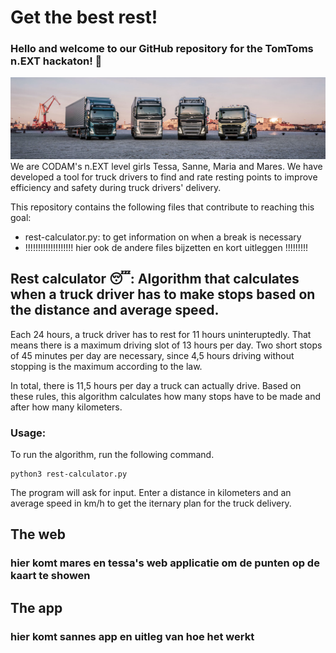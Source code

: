 # Get the best rest!
### Hello and welcome to our GitHub repository for the TomToms n.EXT hackaton! 🚛
![Alt text](/pics/trucker.jpeg "Trucks")
We are CODAM's n.EXT level girls Tessa, Sanne, Maria and Mares. We have developed a tool for truck drivers to find and rate resting points to improve efficiency and safety during truck drivers' delivery.


This repository contains the following files that contribute to reaching this goal:
- rest-calculator.py: to get information on when a break is necessary
- !!!!!!!!!!!!!!!!!!! hier ook de andere files bijzetten en kort uitleggen !!!!!!!!!

## Rest calculator 😴: Algorithm that calculates when a truck driver has to make stops based on the distance and average speed.
Each 24 hours, a truck driver has to rest for 11 hours uninteruptedly. That means there is a maximum driving slot of 13 hours per day. Two short stops of 45 minutes per day are necessary, since 4,5 hours driving without stopping is the maximum according to the law.

In total, there is 11,5 hours per day a truck can actually drive.
Based on these rules, this algorithm calculates how many stops have to be made and after how many kilometers.

### Usage:
To run the algorithm, run the following command.
```console
python3 rest-calculator.py
```
The program will ask for input. Enter a distance in kilometers and an average speed in km/h to get the iternary plan for the truck delivery. 

## The web
### hier komt mares en tessa's web applicatie om de punten op de kaart te showen

## The app
### hier komt sannes app en uitleg van hoe het werkt

